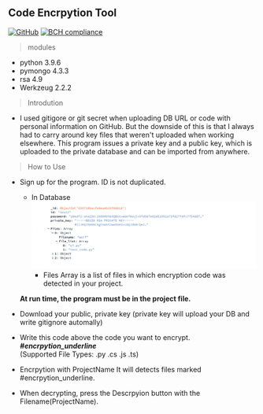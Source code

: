 ## Code Encrpytion Tool
[![GitHub](https://img.shields.io/github/license/oldentomato/Code_encrpytion)](https://github.com/Oldentomato/Code_Encrpytion/blob/main/LICENSE)
[![BCH compliance](https://bettercodehub.com/edge/badge/Oldentomato/Code_Encrpytion?branch=main)](https://bettercodehub.com/)
> modules
- python 3.9.6
- pymongo 4.3.3
- rsa 4.9
- Werkzeug 2.2.2  

> Introdution  
- I used gitigore or git secret when uploading DB URL or code with personal information on GitHub. But the downside of this is that I always had to carry around key files that weren't uploaded when working elsewhere. This program issues a private key and a public key, which is uploaded to the private database and can be imported from anywhere.

> How to Use
- Sign up for the program. ID is not duplicated.
    - In Database  
    ![DatabaseScreenShot](https://github.com/Oldentomato/Code_Encrpytion/blob/main/readme_imgs/dbimage.png)
        - Files Array is a list of files in which encryption code was detected in your project.
          
    **At run time, the program must be in the project file.**

- Download your public, private key (private key will upload your DB and write gitignore automally)
- Write this code above the code you want to encrypt.  
 ___#encrpytion_underline___   
 (Supported File Types: .py .cs .js .ts)  
- Encrpytion with ProjectName It will detects files marked #encrpytion_underline.
- When decrypting, press the Descrpyion button with the Filename(ProjectName).


